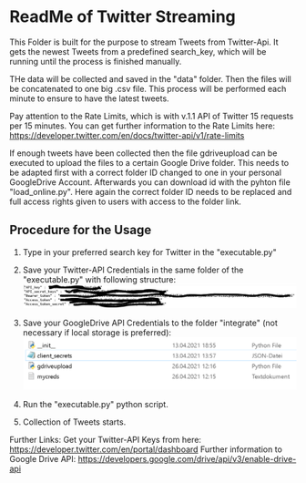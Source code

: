 # ReadMe of Twitter Streaming

This Folder is built for the purpose to stream Tweets from Twitter-Api. It gets the newest Tweets from a predefined search_key, which will be running 
until the process is finished manually.

THe data will be collected and saved in the "data" folder. Then the files will be concatenated to one big .csv file. This process will be performed each minute to 
ensure to have the latest tweets. 

Pay attention to the Rate Limits, which is with v.1.1 API of Twitter 15 requests per 15 minutes. You can get further information to the Rate Limits here: https://developer.twitter.com/en/docs/twitter-api/v1/rate-limits 

If enough tweets have been collected then the file gdriveupload can be executed to upload the files to a certain Google Drive folder. This needs to be adapted first with a correct 
folder ID changed to one in your personal GoogleDrive Account. Afterwards you can download id with the pyhton file "load_online.py". Here again the correct folder ID needs to be replaced and full access rights given to users with access to the folder link.

## Procedure for the Usage

1. Type in your preferred search key for Twitter in the "executable.py"
2. Save your Twitter-API Credentials in the same folder of the "executable.py" with following structure:
![image info](./img/creds_yaml_structure.PNG)

3. Save your GoogleDrive API Credentials to the folder "integrate" (not necessary if local storage is preferred):
![image info](./img/json_google_drive.PNG)

4. Run the "executable.py" python script.
5. Collection of Tweets starts.


Further Links:
Get your Twitter-API Keys from here: https://developer.twitter.com/en/portal/dashboard
Further information to Google Drive API: https://developers.google.com/drive/api/v3/enable-drive-api
